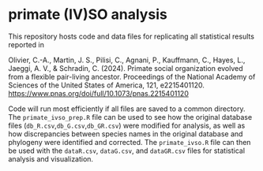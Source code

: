 # primate (IV)SO analysis
 
 This repository hosts code and data files for replicating all statistical results reported in 
 
 Olivier, C.-A., Martin, J. S., Pilisi, C., Agnani, P., Kauffmann, C., Hayes, L., Jaeggi, A. V., & Schradin, C. (2024). Primate social organization evolved from a flexible pair-living ancestor. Proceedings of the National Academy of Sciences of the United States of America, 121, e2215401120. https://www.pnas.org/doi/full/10.1073/pnas.2215401120

Code will run most efficiently if all files are saved to a common directory. The `primate_ivso_prep.R` file can be used to see how the original database files (`db_R.csv`,`db_G.csv`,`db_GR.csv`) were modified for analysis, as well as how discrepancies between species names in the original database and phylogeny were identified and corrected. The `primate_ivso.R` file can then be used with the `dataR.csv`, `dataG.csv`, and `dataGR.csv` files for statistical analysis and visualization. 
